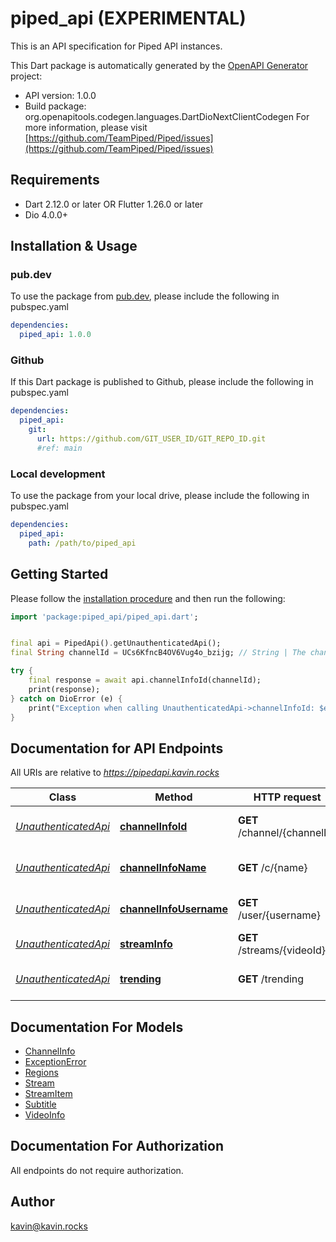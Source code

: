 # piped_api (EXPERIMENTAL)
This is an API specification for Piped API instances.

This Dart package is automatically generated by the [OpenAPI Generator](https://openapi-generator.tech) project:

- API version: 1.0.0
- Build package: org.openapitools.codegen.languages.DartDioNextClientCodegen
For more information, please visit [https://github.com/TeamPiped/Piped/issues](https://github.com/TeamPiped/Piped/issues)

## Requirements

* Dart 2.12.0 or later OR Flutter 1.26.0 or later
* Dio 4.0.0+

## Installation & Usage

### pub.dev
To use the package from [pub.dev](https://pub.dev), please include the following in pubspec.yaml
```yaml
dependencies:
  piped_api: 1.0.0
```

### Github
If this Dart package is published to Github, please include the following in pubspec.yaml
```yaml
dependencies:
  piped_api:
    git:
      url: https://github.com/GIT_USER_ID/GIT_REPO_ID.git
      #ref: main
```

### Local development
To use the package from your local drive, please include the following in pubspec.yaml
```yaml
dependencies:
  piped_api:
    path: /path/to/piped_api
```

## Getting Started

Please follow the [installation procedure](#installation--usage) and then run the following:

```dart
import 'package:piped_api/piped_api.dart';


final api = PipedApi().getUnauthenticatedApi();
final String channelId = UCs6KfncB4OV6Vug4o_bzijg; // String | The channel ID of the YouTube channel you want to get information about.

try {
    final response = await api.channelInfoId(channelId);
    print(response);
} catch on DioError (e) {
    print("Exception when calling UnauthenticatedApi->channelInfoId: $e\n");
}

```

## Documentation for API Endpoints

All URIs are relative to *https://pipedapi.kavin.rocks*

Class | Method | HTTP request | Description
------------ | ------------- | ------------- | -------------
[*UnauthenticatedApi*](doc/UnauthenticatedApi.md) | [**channelInfoId**](doc/UnauthenticatedApi.md#channelinfoid) | **GET** /channel/{channelId} | Gets Channel Information
[*UnauthenticatedApi*](doc/UnauthenticatedApi.md) | [**channelInfoName**](doc/UnauthenticatedApi.md#channelinfoname) | **GET** /c/{name} | Gets Channel Information
[*UnauthenticatedApi*](doc/UnauthenticatedApi.md) | [**channelInfoUsername**](doc/UnauthenticatedApi.md#channelinfousername) | **GET** /user/{username} | Gets Channel Information
[*UnauthenticatedApi*](doc/UnauthenticatedApi.md) | [**streamInfo**](doc/UnauthenticatedApi.md#streaminfo) | **GET** /streams/{videoId} | Gets Video Information
[*UnauthenticatedApi*](doc/UnauthenticatedApi.md) | [**trending**](doc/UnauthenticatedApi.md#trending) | **GET** /trending | Gets all Trending Videos


## Documentation For Models

 - [ChannelInfo](doc/ChannelInfo.md)
 - [ExceptionError](doc/ExceptionError.md)
 - [Regions](doc/Regions.md)
 - [Stream](doc/Stream.md)
 - [StreamItem](doc/StreamItem.md)
 - [Subtitle](doc/Subtitle.md)
 - [VideoInfo](doc/VideoInfo.md)


## Documentation For Authorization

 All endpoints do not require authorization.


## Author

kavin@kavin.rocks

